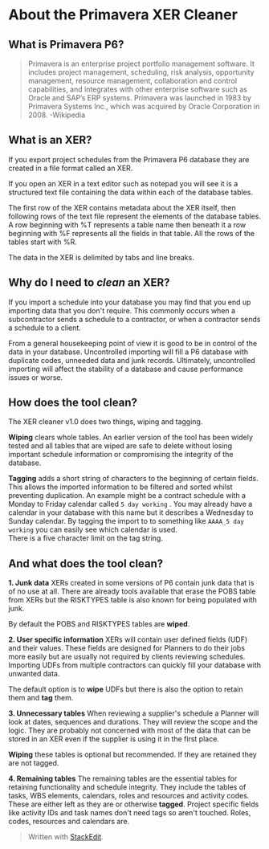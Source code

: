 ﻿# About the Primavera XER Cleaner

## What is Primavera P6?

> Primavera is an enterprise project portfolio management software. It
> includes project management, scheduling, risk analysis, opportunity
> management, resource management, collaboration and control
> capabilities, and integrates with other enterprise software such as
> Oracle and SAP’s ERP systems. Primavera was launched in 1983 by
> Primavera Systems Inc., which was acquired by Oracle Corporation in
> 2008.
-Wikipedia
 

## What is an XER?
If you export project schedules from the Primavera P6 database they are created in a file format called an XER.
  
If you open an XER in a text editor such as notepad you will see it is a structured text file containing the data within each of the database tables.

The first row of the XER contains metadata about the XER itself, then following rows of the text file represent the elements of the database tables.  A row beginning with %T represents a table name then beneath it a row beginning with %F represents all the fields in that table.  All the rows of the tables start with %R.

The data in the XER is delimited by tabs and line breaks.
## Why do I need to *clean* an XER?
If you import a schedule into your database you may find that you end up importing data that you don't require.  This commonly occurs when a subcontractor sends a schedule to a contractor, or when a contractor sends a schedule to a client.

From a general housekeeping point of view it is good to be in control of the data in your database.  Uncontrolled importing will fill a P6 database with duplicate codes, unneeded data and junk records.  Ultimately, uncontrolled importing will affect the stability of a database and cause performance issues or worse.

## How does the tool clean?
The XER cleaner v1.0 does two things, wiping and tagging.
  
**Wiping** clears whole tables.  An earlier version of the tool has been widely tested and all tables that are wiped are safe to delete without losing important schedule information or compromising the integrity of the database.
  
**Tagging** adds a short string of characters to the beginning of certain fields.  This allows the imported information to be filtered and sorted whilst preventing duplication.
An example might be a contract schedule with a Monday to Friday calendar called `5 day working` .  You may already have a calendar in your database with this name but it describes a Wednesday to Sunday calendar.  By tagging the import to to something like `AAAA_5 day working` you can easily see which calendar is used.  
There is a five character limit on the tag string.

## And what does the tool clean?

**1. Junk data**
XERs created in some versions of P6 contain junk data that is of no use at all.  There are already tools available that erase the POBS table from XERs but the RISKTYPES table is also known for being populated with junk.

By default the POBS and RISKTYPES tables are **wiped**.

**2. User specific information**
XERs will contain user defined fields (UDF) and their values.  These fields are designed for Planners to do their jobs more easily but are usually not required by clients reviewing schedules.  Importing UDFs from multiple contractors can quickly fill your database with unwanted data.

The default option is to **wipe** UDFs but there is also the option to retain them and **tag** them.
 
**3. Unnecessary tables**
When reviewing a supplier's schedule a Planner will look at dates, sequences and durations.  They will review the scope and the logic.  They are probably not concerned with most of the data that can be stored in an XER even if the supplier is using it in the first place.

**Wiping** these tables is optional but recommended.  If they are retained they are not tagged.

**4. Remaining tables**
The remaining tables are the essential tables for retaining functionality and schedule integrity.  They include the tables of tasks, WBS elements, calendars, roles and resources and activity codes.  These are either left as they are or otherwise **tagged**.  Project specific fields like activity IDs and task names don't need tags so aren't touched.  Roles, codes, resources and calendars are.

> Written with [StackEdit](https://stackedit.io/).

